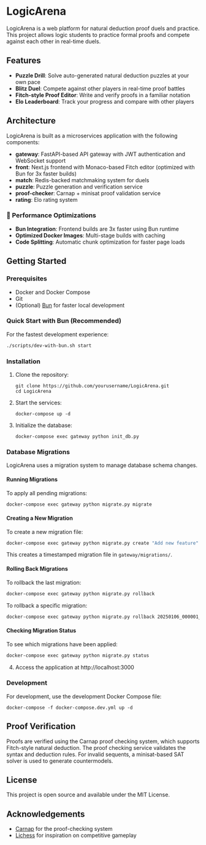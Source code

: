 # LogicArena

LogicArena is a web platform for natural deduction proof duels and practice. This project allows logic students to practice formal proofs and compete against each other in real-time duels.

## Features

- **Puzzle Drill**: Solve auto-generated natural deduction puzzles at your own pace
- **Blitz Duel**: Compete against other players in real-time proof battles
- **Fitch-style Proof Editor**: Write and verify proofs in a familiar notation
- **Elo Leaderboard**: Track your progress and compare with other players

## Architecture

LogicArena is built as a microservices application with the following components:

- **gateway**: FastAPI-based API gateway with JWT authentication and WebSocket support
- **front**: Next.js frontend with Monaco-based Fitch editor (optimized with Bun for 3x faster builds)
- **match**: Redis-backed matchmaking system for duels
- **puzzle**: Puzzle generation and verification service
- **proof-checker**: Carnap + minisat proof validation service
- **rating**: Elo rating system

### 🚀 Performance Optimizations

- **Bun Integration**: Frontend builds are 3x faster using Bun runtime
- **Optimized Docker Images**: Multi-stage builds with caching
- **Code Splitting**: Automatic chunk optimization for faster page loads

## Getting Started

### Prerequisites

- Docker and Docker Compose
- Git
- (Optional) [Bun](https://bun.sh) for faster local development

### Quick Start with Bun (Recommended)

For the fastest development experience:
```bash
./scripts/dev-with-bun.sh start
```

### Installation

1. Clone the repository:
   ```
   git clone https://github.com/yourusername/LogicArena.git
   cd LogicArena
   ```

2. Start the services:
   ```
   docker-compose up -d
   ```

3. Initialize the database:
   ```
   docker-compose exec gateway python init_db.py
   ```

### Database Migrations

LogicArena uses a migration system to manage database schema changes. 

#### Running Migrations

To apply all pending migrations:
```bash
docker-compose exec gateway python migrate.py migrate
```

#### Creating a New Migration

To create a new migration file:
```bash
docker-compose exec gateway python migrate.py create "Add new feature"
```

This creates a timestamped migration file in `gateway/migrations/`.

#### Rolling Back Migrations

To rollback the last migration:
```bash
docker-compose exec gateway python migrate.py rollback
```

To rollback a specific migration:
```bash
docker-compose exec gateway python migrate.py rollback 20250106_000001_add_google_auth
```

#### Checking Migration Status

To see which migrations have been applied:
```bash
docker-compose exec gateway python migrate.py status
```

4. Access the application at http://localhost:3000

### Development

For development, use the development Docker Compose file:

```
docker-compose -f docker-compose.dev.yml up -d
```

## Proof Verification

Proofs are verified using the Carnap proof checking system, which supports Fitch-style natural deduction. The proof checking service validates the syntax and deduction rules. For invalid sequents, a minisat-based SAT solver is used to generate countermodels.

## License

This project is open source and available under the MIT License.

## Acknowledgements

- [Carnap](https://carnap.io) for the proof-checking system
- [Lichess](https://github.com/lichess-org/lila) for inspiration on competitive gameplay 